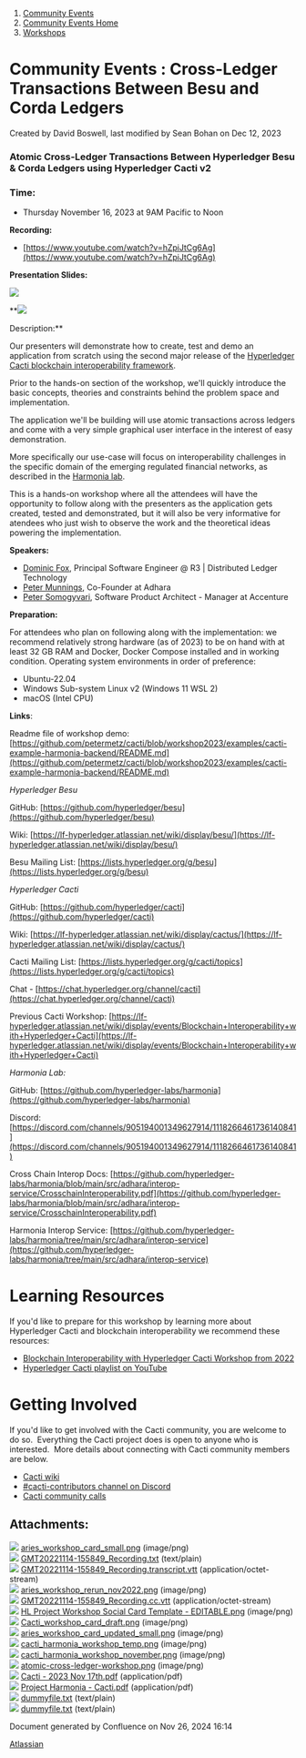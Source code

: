 1. [Community Events](index.html)
2. [Community Events Home](Community-Events-Home_21790731.html)
3. [Workshops](Workshops_21790888.html)

# Community Events : Cross-Ledger Transactions Between Besu and Corda Ledgers

Created by David Boswell, last modified by Sean Bohan on Dec 12, 2023

### **Atomic Cross-Ledger Transactions Between Hyperledger Besu &amp; Corda Ledgers using Hyperledger Cacti v2**

### **Time:**

- Thursday November 16, 2023 at 9AM Pacific to Noon

**Recording:**

- [https://www.youtube.com/watch?v=hZpiJtCg6Ag](https://www.youtube.com/watch?v=hZpiJtCg6Ag)

**Presentation Slides:**

**[![](attachments/thumbnails/21794097/21794188)](attachments/21794097/21794188.pdf)**

**[![](attachments/thumbnails/21794097/21794189)](attachments/21794097/21794189.pdf)

Description:**

Our presenters will demonstrate how to create, test and demo an application from scratch using the second major release of the [Hyperledger Cacti blockchain interoperability framework](https://github.com/hyperledger/cacti).

Prior to the hands-on section of the workshop, we'll quickly introduce the basic concepts, theories and constraints behind the problem space and implementation.

The application we'll be building will use atomic transactions across ledgers and come with a very simple graphical user interface in the interest of easy demonstration.

More specifically our use-case will focus on interoperability challenges in the specific domain of the emerging regulated financial networks, as described in the [Harmonia lab](https://github.com/hyperledger-labs/harmonia/tree/main#scope-of-lab).

This is a hands-on workshop where all the attendees will have the opportunity to follow along with the presenters as the application gets created, tested and demonstrated, but it will also be very informative for atendees who just wish to observe the work and the theoretical ideas powering the implementation.

**Speakers:**

- [Dominic Fox](https://www.linkedin.com/in/dominic-fox-79833120/), Principal Software Engineer @ R3 | Distributed Ledger Technology
- [Peter Munnings](https://www.linkedin.com/in/petermunnings/), Co-Founder at Adhara
- [Peter Somogyvari](https://www.linkedin.com/in/peter-somogyvari/), Software Product Architect - Manager at Accenture

**Preparation:**

For attendees who plan on following along with the implementation: we recommend relatively strong hardware (as of 2023) to be on hand with at least 32 GB RAM and Docker, Docker Compose installed and in working condition. Operating system environments in order of preference:

- Ubuntu-22.04
- Windows Sub-system Linux v2 (Windows 11 WSL 2)
- macOS (Intel CPU)

**Links**:

Readme file of workshop demo: [https://github.com/petermetz/cacti/blob/workshop2023/examples/cacti-example-harmonia-backend/README.md](https://github.com/petermetz/cacti/blob/workshop2023/examples/cacti-example-harmonia-backend/README.md)

*Hyperledger Besu*

GitHub: [https://github.com/hyperledger/besu](https://github.com/hyperledger/besu)

Wiki: [https://lf-hyperledger.atlassian.net/wiki/display/besu/](https://lf-hyperledger.atlassian.net/wiki/display/besu/)

Besu Mailing List: [https://lists.hyperledger.org/g/besu](https://lists.hyperledger.org/g/besu)

*Hyperledger Cacti*

GitHub: [https://github.com/hyperledger/cacti](https://github.com/hyperledger/cacti)

Wiki: [https://lf-hyperledger.atlassian.net/wiki/display/cactus/](https://lf-hyperledger.atlassian.net/wiki/display/cactus/)

Cacti Mailing List: [https://lists.hyperledger.org/g/cacti/topics](https://lists.hyperledger.org/g/cacti/topics)

Chat - [https://chat.hyperledger.org/channel/cacti](https://chat.hyperledger.org/channel/cacti)

Previous Cacti Workshop: [https://lf-hyperledger.atlassian.net/wiki/display/events/Blockchain+Interoperability+with+Hyperledger+Cacti](https://lf-hyperledger.atlassian.net/wiki/display/events/Blockchain+Interoperability+with+Hyperledger+Cacti)

*Harmonia Lab:*

GitHub: [https://github.com/hyperledger-labs/harmonia](https://github.com/hyperledger-labs/harmonia)

Discord: [https://discord.com/channels/905194001349627914/1118266461736140841](https://discord.com/channels/905194001349627914/1118266461736140841)

Cross Chain Interop Docs: [https://github.com/hyperledger-labs/harmonia/blob/main/src/adhara/interop-service/CrosschainInteroperability.pdf](https://github.com/hyperledger-labs/harmonia/blob/main/src/adhara/interop-service/CrosschainInteroperability.pdf)

Harmonia Interop Service: [https://github.com/hyperledger-labs/harmonia/tree/main/src/adhara/interop-service](https://github.com/hyperledger-labs/harmonia/tree/main/src/adhara/interop-service)

# Learning Resources

If you'd like to prepare for this workshop by learning more about Hyperledger Cacti and blockchain interoperability we recommend these resources:

- [Blockchain Interoperability with Hyperledger Cacti Workshop from 2022](https://lf-hyperledger.atlassian.net/wiki/display/events/Blockchain+Interoperability+with+Hyperledger+Cacti)
- [Hyperledger Cacti playlist on YouTube](https://www.youtube.com/watch?v=o9UEkPdYI8c&list=PL0MZ85B_96CHnxneO-2PPFum7M2n5i19e)

# Getting Involved

If you'd like to get involved with the Cacti community, you are welcome to do so.  Everything the Cacti project does is open to anyone who is interested.  More details about connecting with Cacti community members are below.

- [Cacti wiki](https://lf-hyperledger.atlassian.net/wiki/display/CACTUS/)
- [#cacti-contributors channel on Discord](https://discord.com/channels/905194001349627914/908379338716631050)
- [Cacti community calls](https://lists.hyperledger.org/g/cacti/calendar)

## Attachments:

![](images/icons/bullet_blue.gif) [aries\_workshop\_card\_small.png](attachments/21794097/21794106.png) (image/png)  
![](images/icons/bullet_blue.gif) [GMT20221114-155849\_Recording.txt](attachments/21794097/21794099.txt) (text/plain)  
![](images/icons/bullet_blue.gif) [GMT20221114-155849\_Recording.transcript.vtt](attachments/21794097/21794100.vtt) (application/octet-stream)  
![](images/icons/bullet_blue.gif) [aries\_workshop\_rerun\_nov2022.png](attachments/21794097/21794107.png) (image/png)  
![](images/icons/bullet_blue.gif) [GMT20221114-155849\_Recording.cc.vtt](attachments/21794097/21794102.vtt) (application/octet-stream)  
![](images/icons/bullet_blue.gif) [HL Project Workshop Social Card Template - EDITABLE.png](attachments/21794097/21794103.png) (image/png)  
![](images/icons/bullet_blue.gif) [Cacti\_workshop\_card\_draft.png](attachments/21794097/21794104.png) (image/png)  
![](images/icons/bullet_blue.gif) [aries\_workshop\_card\_updated\_small.png](attachments/21794097/21794105.png) (image/png)  
![](images/icons/bullet_blue.gif) [cacti\_harmonia\_workshop\_temp.png](attachments/21794097/21794109.png) (image/png)  
![](images/icons/bullet_blue.gif) [cacti\_harmonia\_workshop\_november.png](attachments/21794097/21794159.png) (image/png)  
![](images/icons/bullet_blue.gif) [atomic-cross-ledger-workshop.png](attachments/21794097/21794176.png) (image/png)  
![](images/icons/bullet_blue.gif) [Cacti - 2023 Nov 17th.pdf](attachments/21794097/21794188.pdf) (application/pdf)  
![](images/icons/bullet_blue.gif) [Project Harmonia - Cacti.pdf](attachments/21794097/21794189.pdf) (application/pdf)  
![](images/icons/bullet_blue.gif) [dummyfile.txt](attachments/21794097/21794098.txt) (text/plain)  
![](images/icons/bullet_blue.gif) [dummyfile.txt](attachments/21794097/21794101.txt) (text/plain)

Document generated by Confluence on Nov 26, 2024 16:14

[Atlassian](http://www.atlassian.com/)
